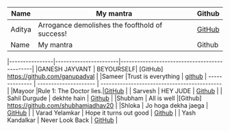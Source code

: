 
| Name           | My mantra                                      | Github                                       |
| -------------- | ---------------------------------------------- | -------------------------------------------- |
| Aditya         |  Arrogance demolishes the foofthold of success!|   [GitHub](https://github.com/11adi)         |
| Name           | My mantra             | Github                                       |

|----------------|-----------------------|----------------------------------------------|
|GANESH JAYVANT  | BEYOURSELF| [GitHub] https://github.com/ganupadval                |
|Sameer          |Trust is everything    | [github](https://github.com/s-ameer) 
| -------------- | --------------------- | -------------------------------------------- |
|Mayoor          |Rule 1: The Doctor lies.|[GitHub](https://github.com/Mayoor10) |
| Sarvesh        | HEY JUDE              | [Github](https://github.com/AFC03) |
| Sahil Durgude       | dekhte hain           | [Github](https://github.com/sxhil) |
|Shubham         | All is well           |[Github] https://github.com/shubhamjadhav20   |
|Shloka          | Jo hoga dekha jaega   | [GitHub](https://github.com/chicken-biryani) |
| Varad Yelamkar | Hope it turns out good | [Github](https://github.com/BubbleeTea)     |
| Yash Kandalkar | Never Look Back | [GitHub](https://github.com/YashKandalkar/) |


